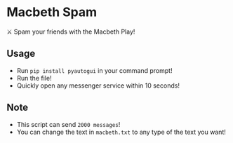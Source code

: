 # Macbeth Spam

⚔️ Spam your friends with the Macbeth Play!

## Usage

-   Run `pip install pyautogui` in your command prompt!
-   Run the file!
-   Quickly open any messenger service within 10 seconds!

## Note

-   This script can send `2000 messages`!
-   You can change the text in `macbeth.txt` to any type of the text you want!
